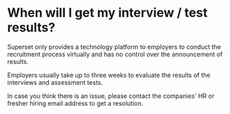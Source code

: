# When will I get my interview / test results?

Superset only provides a technology platform to employers to conduct the recruitment process virtually and has no control over the announcement of results.

Employers usually take up to three weeks to evaluate the results of the interviews and assessment tests.&#x20;

In case you think there is an issue, please contact the companies' HR or fresher hiring email address to get a resolution.
